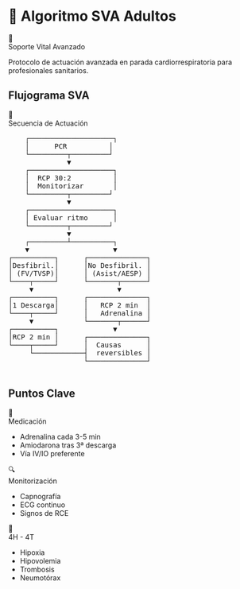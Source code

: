 # 🏥 Algoritmo SVA Adultos

<div class="custom-card info-card">
  <div class="card-header">
    <div class="header-icon">🏥</div>
    <div class="header-title">Soporte Vital Avanzado</div>
  </div>
  <div class="card-content">
    <p>Protocolo de actuación avanzada en parada cardiorrespiratoria para profesionales sanitarios.</p>
  </div>
</div>

## Flujograma SVA

<div class="custom-card">
  <div class="card-header">
    <div class="header-icon">🔄</div>
    <div class="header-title">Secuencia de Actuación</div>
  </div>
  <div class="card-content">
    <pre class="diagram">
    ┌────────────────────┐
    │      PCR          │
    └─────────┬─────────┘
              ▼
    ┌────────────────────┐
    │  RCP 30:2          │
    │  Monitorizar       │
    └─────────┬─────────┘
              ▼
    ┌────────────────────┐
    │ Evaluar ritmo      │
    └─────────┬─────────┘
              ▼
    ┌─────────┴──────────┐
    ▼                    ▼
┌──────────┐      ┌──────────────┐
│Desfibril.│      │No Desfibril. │
│ (FV/TVSP)│      │ (Asist/AESP) │
└────┬─────┘      └───────┬──────┘
     ▼                    ▼
┌──────────┐      ┌──────────────┐
│1 Descarga│      │   RCP 2 min  │
└────┬─────┘      │   Adrenalina │
     ▼            └───────┬──────┘
┌──────────┐             ▼
│RCP 2 min │      ┌──────────────┐
└────┬─────┘      │  Causas      │
     └────────────┤  reversibles │
                  └──────────────┘
    </pre>
  </div>
</div>

## Puntos Clave

<div class="grid-3">
  <div class="custom-card">
    <div class="card-header">
      <div class="header-icon">💉</div>
      <div class="header-title">Medicación</div>
    </div>
    <div class="card-content">
      <ul>
        <li>Adrenalina cada 3-5 min</li>
        <li>Amiodarona tras 3ª descarga</li>
        <li>Vía IV/IO preferente</li>
      </ul>
    </div>
  </div>

  <div class="custom-card">
    <div class="card-header">
      <div class="header-icon">🔍</div>
      <div class="header-title">Monitorización</div>
    </div>
    <div class="card-content">
      <ul>
        <li>Capnografía</li>
        <li>ECG continuo</li>
        <li>Signos de RCE</li>
      </ul>
    </div>
  </div>

  <div class="custom-card">
    <div class="card-header">
      <div class="header-icon">🔄</div>
      <div class="header-title">4H - 4T</div>
    </div>
    <div class="card-content">
      <ul>
        <li>Hipoxia</li>
        <li>Hipovolemia</li>
        <li>Trombosis</li>
        <li>Neumotórax</li>
      </ul>
    </div>
  </div>
</div>
